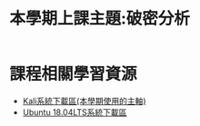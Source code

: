 # 本學期上課主題:破密分析
```

```
# 課程相關學習資源

- [Kali系統下載區(本學期使用的主軸)](https://drive.google.com/file/d/1awLNHsJKgga2W0XFycnBmPEgzx4221Wi/view?usp=sharing)
- [Ubuntu 18.04LTS系統下載區](https://drive.google.com/file/d/1QPy_Ztk5Gl1ZkHRRCCytEJRem0KjItOw/view?usp=sharing)
